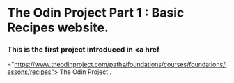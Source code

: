 # The Odin Project Part 1 : Basic Recipes website. 

### This is the first project introduced in <a href 
="https://www.theodinproject.com/paths/foundations/courses/foundations/lessons/recipes"> 
The Odin Project </a>.

